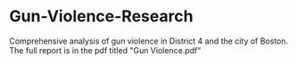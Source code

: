 # Gun-Violence-Research
Comprehensive analysis of gun violence in District 4 and the city of Boston.
The full report is in the pdf titled "Gun Violence.pdf"

